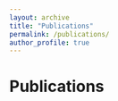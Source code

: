 ```yaml
---
layout: archive
title: "Publications"
permalink: /publications/
author_profile: true
---
```



Publications
======

